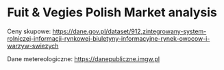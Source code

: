 # Fuit & Vegies Polish Market analysis

Ceny skupowe: https://dane.gov.pl/dataset/912,zintegrowany-system-rolniczej-informacji-rynkowej-biuletyny-informacyjne-rynek-owocow-i-warzyw-swiezych

Dane metereologiczne: https://danepubliczne.imgw.pl
